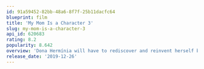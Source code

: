 ```yaml
---
id: 91a59452-82bb-48a6-8f7f-25b11dacfc64
blueprint: film
title: 'My Mom Is a Character 3'
slug: my-mom-is-a-character-3
api_id: 620683
rating: 8.2
popularity: 8.642
overview: 'Dona Hermínia will have to rediscover and reinvent herself because her children are forming new families. This supermom will have to deal with a new life scenario: Marcelina is pregnant and Juliano is getting married.'
release_date: '2019-12-26'
---
```

